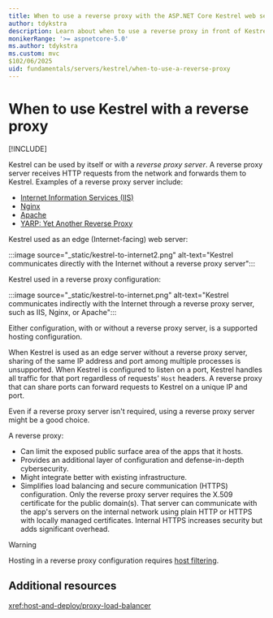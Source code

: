 ```yaml
---
title: When to use a reverse proxy with the ASP.NET Core Kestrel web server
author: tdykstra
description: Learn about when to use a reverse proxy in front of Kestrel, the cross-platform web server for ASP.NET Core.
monikerRange: '>= aspnetcore-5.0'
ms.author: tdykstra
ms.custom: mvc
$102/06/2025
uid: fundamentals/servers/kestrel/when-to-use-a-reverse-proxy
---
```


# When to use Kestrel with a reverse proxy

[!INCLUDE[](~/includes/not-latest-version.md)]

Kestrel can be used by itself or with a *reverse proxy server*. A reverse proxy server receives HTTP requests from the network and forwards them to Kestrel. Examples of a reverse proxy server include:

* [Internet Information Services (IIS)](https://www.iis.net/)
* [Nginx](https://nginx.org)
* [Apache](https://httpd.apache.org/)
* [YARP: Yet Another Reverse Proxy](https://dotnet.github.io/yarp/)

Kestrel used as an edge (Internet-facing) web server:

:::image source="_static/kestrel-to-internet2.png" alt-text="Kestrel communicates directly with the Internet without a reverse proxy server":::

Kestrel used in a reverse proxy configuration:

:::image source="_static/kestrel-to-internet.png" alt-text="Kestrel communicates indirectly with the Internet through a reverse proxy server, such as IIS, Nginx, or Apache":::

Either configuration, with or without a reverse proxy server, is a supported hosting configuration.

When Kestrel is used as an edge server without a reverse proxy server, sharing of the same IP address and port among multiple processes is unsupported. When Kestrel is configured to listen on a port, Kestrel handles all traffic for that port regardless of requests' `Host` headers. A reverse proxy that can share ports can forward requests to Kestrel on a unique IP and port.

Even if a reverse proxy server isn't required, using a reverse proxy server might be a good choice.

A reverse proxy:

* Can limit the exposed public surface area of the apps that it hosts.
* Provides an additional layer of configuration and defense-in-depth cybersecurity.
* Might integrate better with existing infrastructure.
* Simplifies load balancing and secure communication (HTTPS) configuration. Only the reverse proxy server requires the X.509 certificate for the public domain(s). That server can communicate with the app's servers on the internal network using plain HTTP or HTTPS with locally managed certificates. Internal HTTPS increases security but adds significant overhead.

> [!WARNING]
> Hosting in a reverse proxy configuration requires [host filtering](xref:fundamentals/servers/kestrel/host-filtering).

## Additional resources

<xref:host-and-deploy/proxy-load-balancer>

